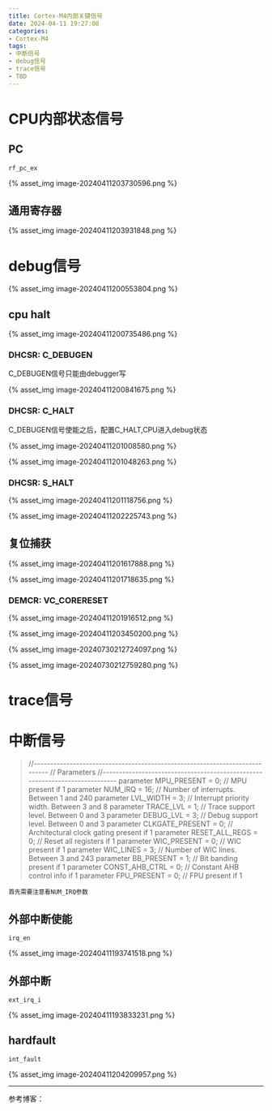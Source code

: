 ```yaml
---
title: Cortex-M4内部关键信号
date: 2024-04-11 19:27:08
categories:
- Cortex-M4
tags:
- 中断信号
- debug信号
- trace信号
- TBD
---
```




# CPU内部状态信号

## PC

`rf_pc_ex`

{% asset_img image-20240411203730596.png %}



## 通用寄存器

{% asset_img image-20240411203931848.png %}



# debug信号

{% asset_img image-20240411200553804.png %}

## cpu halt

{% asset_img image-20240411200735486.png %}

### DHCSR: C_DEBUGEN

C_DEBUGEN信号只能由debugger写

{% asset_img image-20240411200841675.png %}

### DHCSR: C_HALT

C_DEBUGEN信号使能之后，配置C_HALT,CPU进入debug状态

{% asset_img image-20240411201008580.png %}

{% asset_img image-20240411201048263.png %}

### DHCSR: S_HALT

{% asset_img image-20240411201118756.png %}

{% asset_img image-20240411202225743.png %}



## 复位捕获

{% asset_img image-20240411201617888.png %}

{% asset_img image-20240411201718635.png %}



### DEMCR: VC_CORERESET

{% asset_img image-20240411201916512.png %}

{% asset_img image-20240411203450200.png %}

{% asset_img image-20240730212724097.png %}

{% asset_img image-20240730212759280.png %}



# trace信号







# 中断信号



>   //----------------------------------------------------------------------------
>   // Parameters
>   //----------------------------------------------------------------------------
>   parameter MPU_PRESENT     = 0;  // MPU present if 1
>   parameter NUM_IRQ         = 16; // Number of interrupts. Between 1 and 240
>   parameter LVL_WIDTH       = 3;  // Interrupt priority width. Between 3 and 8
>   parameter TRACE_LVL       = 1;  // Trace support level. Between 0 and 3
>   parameter DEBUG_LVL       = 3;  // Debug support level. Between 0 and 3
>   parameter CLKGATE_PRESENT = 0;  // Architectural clock gating present if 1
>   parameter RESET_ALL_REGS  = 0;  // Reset all registers if 1
>   parameter WIC_PRESENT     = 0;  // WIC present if 1
>   parameter WIC_LINES       = 3;  // Number of WIC lines. Between 3 and 243
>   parameter BB_PRESENT      = 1;  // Bit banding present if 1
>   parameter CONST_AHB_CTRL  = 0;  // Constant AHB control info if 1
>   parameter FPU_PRESENT     = 0;  // FPU present if 1

`首先需要注意看NUM_IRQ参数`

## 外部中断使能

`irq_en`

{% asset_img image-20240411193741518.png %}



## 外部中断

`ext_irq_i`

{% asset_img image-20240411193833231.png %}



## hardfault

`int_fault`

{% asset_img image-20240411204209957.png %}



---

参考博客：

